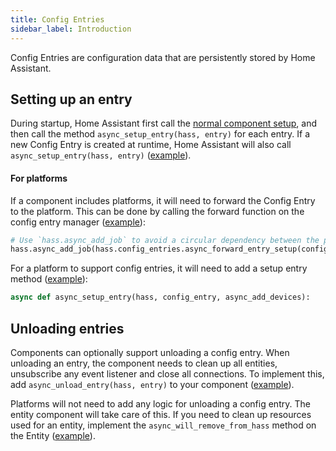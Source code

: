 ```yaml
---
title: Config Entries
sidebar_label: Introduction
---
```


Config Entries are configuration data that are persistently stored by Home Assistant.

## Setting up an entry

During startup, Home Assistant first call the [normal component setup](https://developers.home-assistant.io/docs/en/creating_component_index.html),
and then call the method `async_setup_entry(hass, entry)` for each entry. If a new Config Entry is
created at runtime, Home Assistant will also call `async_setup_entry(hass, entry)` ([example](https://github.com/home-assistant/home-assistant/blob/0.68.0/homeassistant/components/hue/__init__.py#L119)).

#### For platforms

If a component includes platforms, it will need to forward the Config Entry to the platform. This can
be done by calling the forward function on the config entry manager ([example](https://github.com/home-assistant/home-assistant/blob/0.68.0/homeassistant/components/hue/bridge.py#L81)):

```python
# Use `hass.async_add_job` to avoid a circular dependency between the platform and the component
hass.async_add_job(hass.config_entries.async_forward_entry_setup(config_entry, 'light'))
```

For a platform to support config entries, it will need to add a setup entry method ([example](https://github.com/home-assistant/home-assistant/blob/0.68.0/homeassistant/components/light/hue.py#L60)):

```python
async def async_setup_entry(hass, config_entry, async_add_devices):
```

## Unloading entries

Components can optionally support unloading a config entry. When unloading an entry, the component needs
to clean up all entities, unsubscribe any event listener and close all connections. To implement this,
add `async_unload_entry(hass, entry)` to your component ([example](https://github.com/home-assistant/home-assistant/blob/0.68.0/homeassistant/components/hue/__init__.py#L136)).

Platforms will not need to add any logic for unloading a config entry. The entity component will take care of this.
If you need to clean up resources used for an entity, implement the `async_will_remove_from_hass` method on the Entity ([example](https://github.com/home-assistant/home-assistant/blob/0.68.0/homeassistant/components/media_player/cast.py#L313)).

